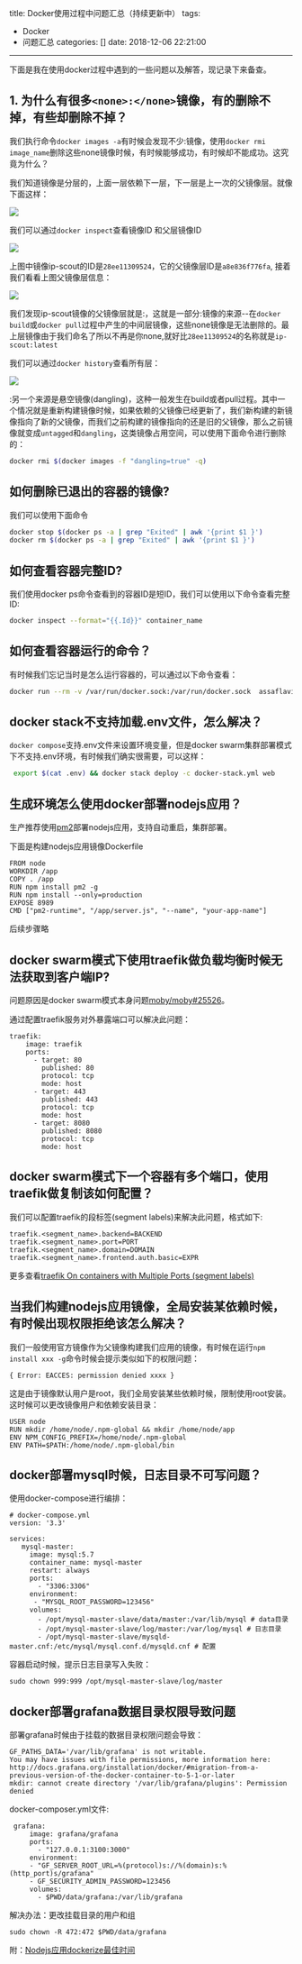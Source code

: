 title: Docker使用过程中问题汇总（持续更新中）
tags:
  - Docker
  - 问题汇总
categories: []
date: 2018-12-06 22:21:00
---
下面是我在使用docker过程中遇到的一些问题以及解答，现记录下来备查。

## 1. 为什么有很多`<none>:</none>`镜像，有的删除不掉，有些却删除不掉？
 
我们执行命令`docker images -a`有时候会发现不少<none>:</none>镜像，使用`docker rmi image_name`删除这些none镜像时候，有时候能够成功，有时候却不能成功。这究竟为什么？

我们知道镜像是分层的，上面一层依赖下一层，下一层是上一次的父镜像层。就像下面这样：

![](http://static.cyub.vip/images/201812/docker-image-layer.png)

我们可以通过`docker inspect`查看镜像ID 和父层镜像ID
<!-- more-->

![](http://static.cyub.vip/images/201812/docker-inspect.jpg)

上图中镜像ip-scout的ID是`28ee11309524`，它的父镜像层ID是`a8e836f776fa`, 接着我们看看上图父镜像层信息：

![](http://static.cyub.vip/images/201812/docker-parent-layer.jpg)

我们发现ip-scout镜像的父镜像层就是<none>:<none>，这就是一部分<none>:</none>镜像的来源--在`docker build`或`docker pull`过程中产生的中间层镜像，这些none镜像是无法删除的。最上层镜像由于我们命名了所以不再是你none,就好比`28ee11309524`的名称就是`ip-scout:latest`

我们可以通过`docker history`查看所有层：

![](http://static.cyub.vip/images/201812/docker-history.jpg)

<none>:</none>另一个来源是悬空镜像(dangling)，这种一般发生在build或者pull过程。其中一个情况就是重新构建镜像时候，如果依赖的父镜像已经更新了，我们新构建的新镜像指向了新的父镜像，而我们之前构建的镜像指向的还是旧的父镜像，那么之前镜像就变成`untagged`和`dangling`，这类镜像占用空间，可以使用下面命令进行删除的：

```bash
docker rmi $(docker images -f "dangling=true" -q)
```

## 如何删除已退出的容器的镜像?

我们可以使用下面命令
```bash
docker stop $(docker ps -a | grep "Exited" | awk '{print $1 }')
docker rm $(docker ps -a | grep "Exited" | awk '{print $1 }') 
```


## 如何查看容器完整ID?

我们使用docker ps命令查看到的容器ID是短ID，我们可以使用以下命令查看完整ID:

```bash
docker inspect --format="{{.Id}}" container_name
```

## 如何查看容器运行的命令？

有时候我们忘记当时是怎么运行容器的，可以通过以下命令查看：

```bash
docker run --rm -v /var/run/docker.sock:/var/run/docker.sock  assaflavie/runlike container_id
```


## docker stack不支持加载.env文件，怎么解决？

`docker compose`支持.env文件来设置环境变量，但是docker swarm集群部署模式下不支持.env环境，有时候我们确实很需要，可以这样：

```bash
 export $(cat .env) && docker stack deploy -c docker-stack.yml web
```

## 生成环境怎么使用docker部署nodejs应用？

生产推荐使用[pm2](http://pm2.keymetrics.io/docs/usage/docker-pm2-nodejs/)部署nodejs应用，支持自动重启，集群部署。

下面是构建nodejs应用镜像Dockerfile
```
FROM node
WORKDIR /app
COPY . /app
RUN npm install pm2 -g
RUN npm install --only=production
EXPOSE 8989
CMD ["pm2-runtime", "/app/server.js", "--name", "your-app-name"]
```

后续步骤略

## docker swarm模式下使用traefik做负载均衡时候无法获取到客户端IP?

问题原因是docker swarm模式本身问题[moby/moby#25526](https://github.com/moby/moby/issues/25526)。

通过配置traefik服务对外暴露端口可以解决此问题：
```
traefik:
    image: traefik
    ports:
      - target: 80
        published: 80
        protocol: tcp
        mode: host
      - target: 443
        published: 443
        protocol: tcp
        mode: host
      - target: 8080
        published: 8080
        protocol: tcp
        mode: host
```

## docker swarm模式下一个容器有多个端口，使用traefik做复制该如何配置？

我们可以配置traefik的段标签(segment labels)来解决此问题，格式如下:

```
traefik.<segment_name>.backend=BACKEND
traefik.<segment_name>.port=PORT
traefik.<segment_name>.domain=DOMAIN
traefik.<segment_name>.frontend.auth.basic=EXPR
```

更多查看[traefik On containers with Multiple Ports (segment labels)](https://docs.traefik.io/configuration/backends/docker/#on-containers-with-multiple-ports-segment-labels)

## 当我们构建nodejs应用镜像，全局安装某依赖时候，有时候出现权限拒绝该怎么解决？

我们一般使用官方镜像作为父镜像构建我们应用的镜像，有时候在运行`npm install xxx -g`命令时候会提示类似如下的权限问题：

```
{ Error: EACCES: permission denied xxxx }
```

这是由于镜像默认用户是root，我们全局安装某些依赖时候，限制使用root安装。这时候可以更改镜像用户和依赖安装目录：

```
USER node
RUN mkdir /home/node/.npm-global && mkdir /home/node/app
ENV NPM_CONFIG_PREFIX=/home/node/.npm-global
ENV PATH=$PATH:/home/node/.npm-global/bin
```

## docker部署mysql时候，日志目录不可写问题？

使用docker-compose进行编排：
```
# docker-compose.yml
version: '3.3'

services:
   mysql-master:
     image: mysql:5.7
     container_name: mysql-master
     restart: always
     ports:
       - "3306:3306"
     environment:
      - "MYSQL_ROOT_PASSWORD=123456"
     volumes:
       - /opt/mysql-master-slave/data/master:/var/lib/mysql # data目录
       - /opt/mysql-master-slave/log/master:/var/log/mysql # 日志目录
       - /opt/mysql-master-slave/mysqld-master.cnf:/etc/mysql/mysql.conf.d/mysqld.cnf # 配置
```

容器启动时候，提示日志目录写入失败：

```
sudo chown 999:999 /opt/mysql-master-slave/log/master
```

## docker部署grafana数据目录权限导致问题

部署grafana时候由于挂载的数据目录权限问题会导致：

```
GF_PATHS_DATA='/var/lib/grafana' is not writable.
You may have issues with file permissions, more information here: http://docs.grafana.org/installation/docker/#migration-from-a-previous-version-of-the-docker-container-to-5-1-or-later
mkdir: cannot create directory '/var/lib/grafana/plugins': Permission denied
```

docker-composer.yml文件:

```
 grafana:
     image: grafana/grafana
     ports:
       - "127.0.0.1:3100:3000"
     environment:
     - "GF_SERVER_ROOT_URL=%(protocol)s://%(domain)s:%(http_port)s/grafana"
     - GF_SECURITY_ADMIN_PASSWORD=123456
     volumes:
       - $PWD/data/grafana:/var/lib/grafana
```

解决办法：更改挂载目录的用户和组

```
sudo chown -R 472:472 $PWD/data/grafana
```


附：[Nodejs应用dockerize最佳时间](https://github.com/nodejs/docker-node/blob/master/docs/BestPractices.md#global-npm-dependencies)